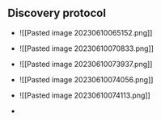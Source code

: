 ## Discovery protocol
- ![[Pasted image 20230610065152.png]]
- ![[Pasted image 20230610070833.png]]

- ![[Pasted image 20230610073937.png]]
- ![[Pasted image 20230610074056.png]]
- ![[Pasted image 20230610074113.png]]
- 